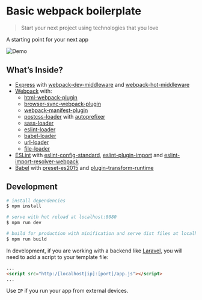 # Basic webpack boilerplate

> Start your next project using technologies that you love

A starting point for your next app

![Demo](https://drive.google.com/uc?export=download&id=0BwM5_eez3JnoVlBCX1NmX1BhelU)

## What’s Inside?

* [Express](http://expressjs.com/) with [webpack-dev-middleware](https://github.com/webpack/webpack-dev-middleware) and [webpack-hot-middleware](https://github.com/glenjamin/webpack-hot-middleware)
* [Webpack](https://webpack.github.io/) with:
  - [html-webpack-plugin](https://github.com/ampedandwired/html-webpack-plugin)
  - [browser-sync-webpack-plugin](https://github.com/Va1/browser-sync-webpack-plugin)
  - [webpack-manifest-plugin](https://github.com/danethurber/webpack-manifest-plugin)
  - [postcss-loader](https://github.com/postcss/postcss-loader) with [autoprefixer](https://github.com/postcss/autoprefixer)
  - [sass-loader](https://github.com/jtangelder/sass-loader)
  - [eslint-loader](https://github.com/MoOx/eslint-loader)
  - [babel-loader](https://github.com/babel/babel-loader)
  - [url-loader](https://github.com/webpack/url-loader)
  - [file-loader](https://github.com/webpack/file-loader)
* [ESLint](http://eslint.org/) with [eslint-config-standard](https://github.com/feross/eslint-config-standard), [eslint-plugin-import](https://github.com/benmosher/eslint-plugin-import) and [eslint-import-resolver-webpack](https://www.npmjs.com/package/eslint-import-resolver-webpack)
* [Babel](http://babeljs.io/) with [preset-es2015](https://babeljs.io/docs/plugins/preset-es2015/) and [plugin-transform-runtime](https://www.npmjs.com/package/babel-plugin-transform-runtime)

## Development

``` bash
# install dependencies
$ npm install

# serve with hot reload at localhost:8080
$ npm run dev

# build for production with minification and serve dist files at localhost:8080
$ npm run build
```

In development, if you are working with a backend like [Laravel](https://laravel.com/), you will need to add a script to your template file:

```html
...
<script src="http:/[localhost|ip]:[port]/app.js"></script>
...
```

Use `IP` if you run your app from external devices.
